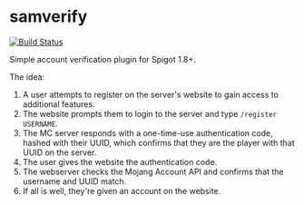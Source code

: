 # samverify
[![Build Status](https://travis-ci.org/soren121/samverify.svg?branch=master)](https://travis-ci.org/soren121/samverify)

Simple account verification plugin for Spigot 1.8+.

The idea:

1. A user attempts to register on the server's website to gain access to additional features.
2. The website prompts them to login to the server and type `/register USERNAME`.
3. The MC server responds with a one-time-use authentication code, hashed with their UUID, which confirms that they are the player with that UUID on the server.
4. The user gives the website the authentication code.
5. The webserver checks the Mojang Account API and confirms that the username and UUID match.
6. If all is well, they're given an account on the website.
